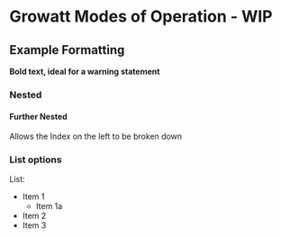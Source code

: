 # Growatt Modes of Operation - WIP

## Example Formatting

**Bold text, ideal for a warning statement**

### Nested

#### Further Nested

Allows the Index on the left to be broken down

### List options

List:

- Item 1
  - Item 1a
- Item 2
- Item 3
